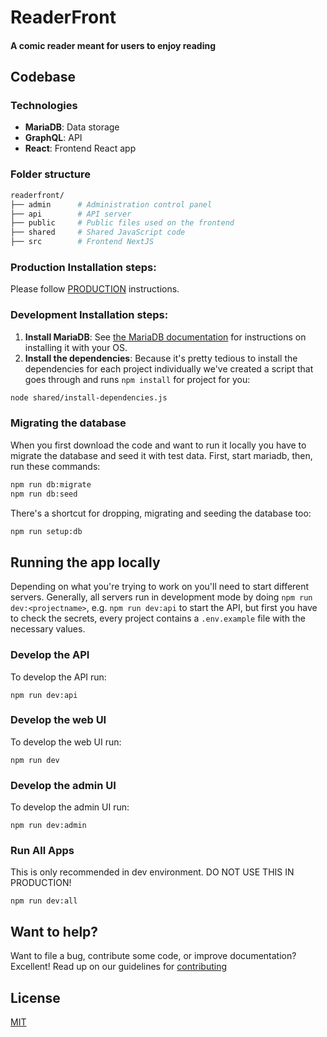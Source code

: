# ReaderFront

#### A comic reader meant for users to enjoy reading

## Codebase

### Technologies

- **MariaDB**: Data storage
- **GraphQL**: API
- **React**: Frontend React app

### Folder structure

```sh
readerfront/
├── admin      # Administration control panel
├── api        # API server
├── public     # Public files used on the frontend
├── shared     # Shared JavaScript code
├── src        # Frontend NextJS
```

### Production Installation steps:

Please follow [PRODUCTION](https://github.com/dvaJi/ReaderFront/blob/master/PRODUCTION.md) instructions.

### Development Installation steps:

1. **Install MariaDB**: See [the MariaDB documentation](https://downloads.mariadb.org/) for instructions on installing it with your OS.
2. **Install the dependencies**: Because it's pretty tedious to install the dependencies for each project individually we've created a script that goes through and runs `npm install` for project for you:

```sh
node shared/install-dependencies.js
```

### Migrating the database

When you first download the code and want to run it locally you have to migrate the database and seed it with test data. First, start mariadb, then, run these commands:

```sh
npm run db:migrate
npm run db:seed
```

There's a shortcut for dropping, migrating and seeding the database too:

```sh
npm run setup:db
```

## Running the app locally

Depending on what you're trying to work on you'll need to start different servers. Generally, all servers run in development mode by doing `npm run dev:<projectname>`, e.g. `npm run dev:api` to start the API, but first you have to check the secrets, every project contains a `.env.example` file with the necessary values.

### Develop the API

To develop the API run:

```
npm run dev:api
```

### Develop the web UI

To develop the web UI run:

```
npm run dev
```

### Develop the admin UI

To develop the admin UI run:

```
npm run dev:admin
```

### Run All Apps

This is only recommended in dev environment. DO NOT USE THIS IN PRODUCTION!

```
npm run dev:all
```

## Want to help?

Want to file a bug, contribute some code, or improve documentation? Excellent! Read up on our guidelines for [contributing](https://github.com/dvaJi/ReaderFront/blob/master/CONTRIBUTING.md)

## License

[MIT](https://github.com/dvaJi/ReaderFront/blob/master/LICENSE)

